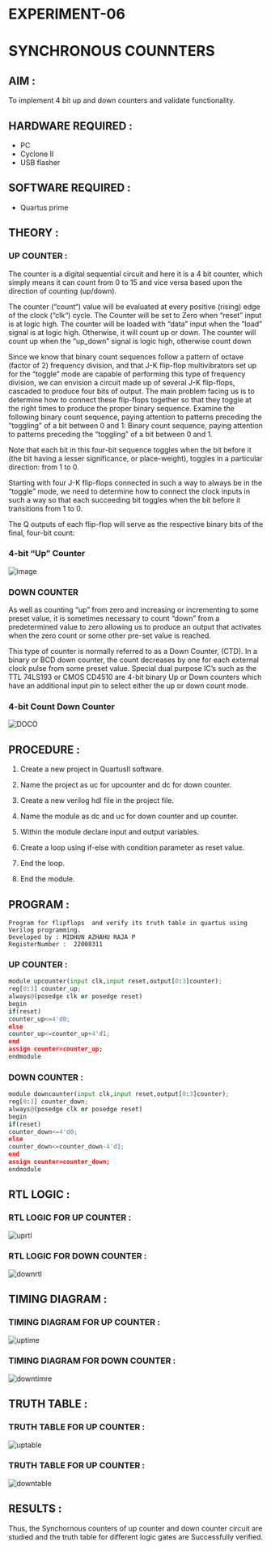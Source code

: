 # EXPERIMENT-06 
# SYNCHRONOUS COUNNTERS

## AIM : 
To implement 4 bit up and down counters and validate  functionality.
## HARDWARE REQUIRED :
- PC
- Cyclone II 
- USB flasher
## SOFTWARE REQUIRED : 
- Quartus prime
## THEORY : 

### UP COUNTER  :

The counter is a digital sequential circuit and here it is a 4 bit counter, which simply means it can count from 0 to 15 and vice versa based upon the direction of counting (up/down). 

The counter (“count“) value will be evaluated at every positive (rising) edge of the clock (“clk“) cycle.
The Counter will be set to Zero when “reset” input is at logic high.
The counter will be loaded with “data” input when the “load” signal is at logic high. Otherwise, it will count up or down.
The counter will count up when the “up_down” signal is logic high, otherwise count down

Since we know that binary count sequences follow a pattern of octave (factor of 2) frequency division, and that J-K flip-flop multivibrators set up for the “toggle” mode are capable of performing this type of frequency division, we can envision a circuit made up of several J-K flip-flops, cascaded to produce four bits of output.
The main problem facing us is to determine how to connect these flip-flops together so that they toggle at the right times to produce the proper binary sequence.
Examine the following binary count sequence, paying attention to patterns preceding the “toggling” of a bit between 0 and 1:
Binary count sequence, paying attention to patterns preceding the “toggling” of a bit between 0 and 1.

Note that each bit in this four-bit sequence toggles when the bit before it (the bit having a lesser significance, or place-weight), toggles in a particular direction: from 1 to 0.



 
 

Starting with four J-K flip-flops connected in such a way to always be in the “toggle” mode, we need to determine how to connect the clock inputs in such a way so that each succeeding bit toggles when the bit before it transitions from 1 to 0.

The Q outputs of each flip-flop will serve as the respective binary bits of the final, four-bit count:

 
 

### 4-bit “Up” Counter
![image](https://user-images.githubusercontent.com/36288975/169644758-b2f4339d-9532-40c5-af40-8f4f8c942e2c.png)



### DOWN COUNTER 

As well as counting “up” from zero and increasing or incrementing to some preset value, it is sometimes necessary to count “down” from a predetermined value to zero allowing us to produce an output that activates when the zero count or some other pre-set value is reached.

This type of counter is normally referred to as a Down Counter, (CTD). In a binary or BCD down counter, the count decreases by one for each external clock pulse from some preset value. Special dual purpose IC’s such as the TTL 74LS193 or CMOS CD4510 are 4-bit binary Up or Down counters which have an additional input pin to select either the up or down count mode.


### 4-bit Count Down Counter

![DOCO](https://user-images.githubusercontent.com/118054670/215304666-d754970d-9995-458c-a612-0da68ce9147a.png)



## PROCEDURE :

1. Create a new project in QuartusII software.

2. Name the project as uc for upcounter and dc for down counter.

3. Create a new verilog hdl file in the project file.

4. Name the module as dc and uc for down counter and up counter.

5. Within the module declare input and output variables.

6. Create a loop using if-else with condition parameter as reset value.

7. End the loop.

8. End the module.

## PROGRAM :
```
Program for flipflops  and verify its truth table in quartus using Verilog programming.
Developed by : MIDHUN AZHAHU RAJA P 
RegisterNumber :  22008311
```
### UP COUNTER :
```python
module upcounter(input clk,input reset,output[0:3]counter);
reg[0:3] counter_up;
always@(posedge clk or posedge reset)
begin
if(reset)
counter_up<=4'd0;
else
counter_up<=counter_up+4'd1;
end
assign counter=counter_up;
endmodule
```
### DOWN COUNTER :

```python
module downcounter(input clk,input reset,output[0:3]counter);
reg[0:3] counter_down;
always@(posedge clk or posedge reset)
begin
if(reset)
counter_down<=4'd0;
else
counter_down<=counter_down-4'd1;
end
assign counter=counter_down;
endmodule
```


## RTL LOGIC :

### RTL LOGIC FOR UP COUNTER :



![uprtl](https://user-images.githubusercontent.com/118054670/215304931-86b6106d-41c4-4be3-aaa4-7e30afbb7407.png)


### RTL LOGIC FOR DOWN COUNTER :


![downrtl](https://user-images.githubusercontent.com/118054670/215304939-51b1b4a7-39e4-4cc0-b8e9-63855d894a2e.png)



## TIMING DIAGRAM :

### TIMING DIAGRAM FOR UP COUNTER :

![uptime](https://user-images.githubusercontent.com/118054670/215304995-152fe369-2f4c-47da-8fdf-c1bb6ec630c7.png)


### TIMING DIAGRAM FOR DOWN COUNTER :


![downtimre](https://user-images.githubusercontent.com/118054670/215304997-eb4174ac-c1dd-4c13-b9e7-5e915970c263.png)



## TRUTH TABLE :

### TRUTH TABLE FOR UP COUNTER :

![uptable](https://user-images.githubusercontent.com/118054670/215305000-405fb23f-5d69-4da3-9446-8e040e19f0a7.png)


### TRUTH TABLE FOR UP COUNTER :

![downtable](https://user-images.githubusercontent.com/118054670/215305005-52b191af-1ecb-4690-b899-1ae7a4c70a40.png)

## RESULTS :

Thus, the Synchornous counters of up counter and down counter circuit are studied and the truth table for different logic gates are Successfully verified.


